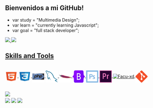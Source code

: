 ## Bienvenidos a mi GitHub!

- var study = "Multimedia Design"; 
- var learn = "currently learning Javascript";
- var goal = "full stack developer";


<div>
  <a href="https://github.com/FacuAranda1">
  <img height="180em" src="https://github-readme-stats.vercel.app/api?username=FacuAranda1&show_icons=true&theme=tokyonight&include_all_commits=true&count_private=true"/>
  <img height="180em" src="https://github-readme-stats.vercel.app/api/top-langs/?username=FacuAranda1&layout=compact&langs_count=7&theme=tokyonight"/>
</div>
  
 ## Skills and Tools
<div style="display: inline_block"><br>
  <img align="center" alt="Facu-HTML" height="30" width="40" src="https://raw.githubusercontent.com/devicons/devicon/master/icons/html5/html5-original.svg">
  <img align="center" alt="Facu-CSS" height="30" width="40" src="https://raw.githubusercontent.com/devicons/devicon/master/icons/css3/css3-original.svg">
  <img align="center" alt="Facu-PHP" height="40" width="40" src="https://raw.githubusercontent.com/devicons/devicon/master/icons/php/php-original.svg">
  <img align="center" alt="Facu-mysql" height="40" width="40" src="https://raw.githubusercontent.com/devicons/devicon/master/icons/mysql/mysql-original.svg">
  <img align="center" alt="Facu-apache" height="40" width="40" src="https://raw.githubusercontent.com/devicons/devicon/master/icons/apache/apache-original.svg">
  <img align="center" alt="Facu-bootstrap" height="40" width="40" src="https://raw.githubusercontent.com/devicons/devicon/master/icons/bootstrap/bootstrap-original.svg">
  <img align="center" alt="Facu-ps" height="40" width="40" src="https://raw.githubusercontent.com/devicons/devicon/master/icons/photoshop/photoshop-line.svg">
  <img align="center" alt="Facu-premiere" height="40" width="40" src="https://raw.githubusercontent.com/devicons/devicon/master/icons/premierepro/premierepro-original.svg">
  <img align="center" alt="Facu-xd" height="40" width="40" src="https://cdn.worldvectorlogo.com/logos/adobe-xd.svg">
  <img align="center" alt="Facu-PHP" height="40" width="40" src="https://raw.githubusercontent.com/devicons/devicon/master/icons/git/git-original.svg">

</div>
  
 ##
  
 <div>
 <a href="https://www.linkedin.com/in/facundo-aranda-599225211/" target="_blank"><img src="https://img.shields.io/badge/-LinkedIn-%230077B5?style=for-the-badge&logo=linkedin&logoColor=white" target="_blank"></a>
   
 </div>
  
  <img align="center" src="https://img.shields.io/github/watchers/FacuAranda1/facuaranda1?style=social">
  <img align="center" src="https://img.shields.io/github/watchers/FacuAranda1/facuaranda1.svg">
  <img align="center" src="https://img.shields.io/github/followers/FacuAranda1.svg?style=social&label=Follow&maxAge=2592000">
  
